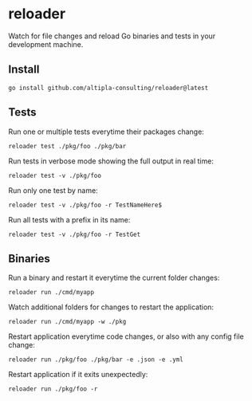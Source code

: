 
# reloader

Watch for file changes and reload Go binaries and tests in your development machine.


## Install

```shell
go install github.com/altipla-consulting/reloader@latest
```


## Tests

Run one or multiple tests everytime their packages change:
```shell
reloader test ./pkg/foo ./pkg/bar
```

Run tests in verbose mode showing the full output in real time:
```shell
reloader test -v ./pkg/foo
```

Run only one test by name:
```shell
reloader test -v ./pkg/foo -r TestNameHere$
```

Run all tests with a prefix in its name:
```shell
reloader test -v ./pkg/foo -r TestGet
```


## Binaries

Run a binary and restart it everytime the current folder changes:
```shell
reloader run ./cmd/myapp
```

Watch additional folders for changes to restart the application:
```shell
reloader run ./cmd/myapp -w ./pkg
```

Restart application everytime code changes, or also with any config file change:
```shell
reloader run ./pkg/foo ./pkg/bar -e .json -e .yml
```

Restart application if it exits unexpectedly:
```shell
reloader run ./pkg/foo -r
```
